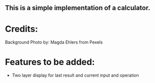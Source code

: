 ## This is a simple implementation of a calculator.

# Credits: 

   Background Photo by: Magda Ehlers from Pexels


# Features to be added:

- Two layer display for last result and current input and operation

